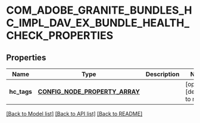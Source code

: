 # COM_ADOBE_GRANITE_BUNDLES_HC_IMPL_DAV_EX_BUNDLE_HEALTH_CHECK_PROPERTIES

## Properties
Name | Type | Description | Notes
------------ | ------------- | ------------- | -------------
**hc_tags** | [**CONFIG_NODE_PROPERTY_ARRAY**](configNodePropertyArray.md) |  | [optional] [default to null]

[[Back to Model list]](../README.md#documentation-for-models) [[Back to API list]](../README.md#documentation-for-api-endpoints) [[Back to README]](../README.md)


